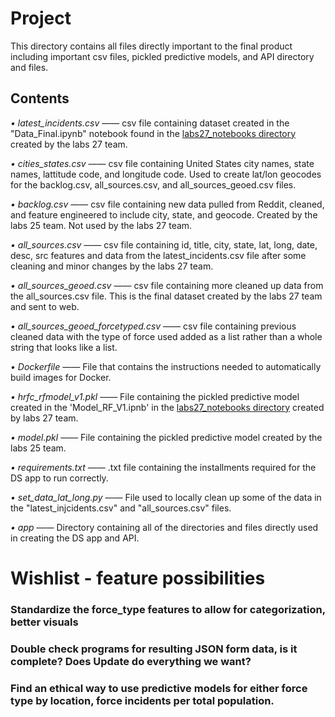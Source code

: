 # Project

This directory contains all files directly important to the final product including important csv files, pickled predictive models, and API directory and files.

## Contents

*• latest_incidents.csv* —— csv file containing dataset created in the "Data_Final.ipynb" notebook found in the [labs27_notebooks directory](https://github.com/Lambda-School-Labs/Labs27-C-HRF-DS/tree/main/labs27_notebooks) created by the labs 27 team.

*• cities_states.csv* —— csv file containing United States city names, state names, lattitude code, and longitude code. Used to create lat/lon geocodes for the backlog.csv, all_sources.csv, and all_sources_geoed.csv files.

*• backlog.csv* —— csv file containing new data pulled from Reddit, cleaned, and feature engineered to include city, state, and geocode. Created by the labs 25 team. Not used by the labs 27 team.

*• all_sources.csv* —— csv file containing id, title, city, state, lat, long, date, desc, src features and data from the latest_incidents.csv file after some cleaning and minor changes by the labs 27 team.

*• all_sources_geoed.csv* —— csv file containing more cleaned up data from the all_sources.csv file. This is the final dataset created by the labs 27 team and sent to web. 

*• all_sources_geoed_forcetyped.csv*  —— csv file containing previous cleaned data with the type of force used added as a list rather than a whole string that looks like a list.

*• Dockerfile* —— File that contains the instructions needed to automatically build images for Docker.

*• hrfc_rfmodel_v1.pkl* —— File containing the pickled predictive model created in the 'Model_RF_V1.ipnb' in the [labs27_notebooks directory](https://github.com/Lambda-School-Labs/Labs27-C-HRF-DS/tree/main/labs27_notebooks) created by labs 27 team.

*• model.pkl* —— File containing the pickled predictive model created by the labs 25 team.

*• requirements.txt* —— .txt file containing the installments required for the DS app to run correctly.

*• set_data_lat_long.py* —— File used to locally clean up some of the data in the "latest_injcidents.csv" and "all_sources.csv" files.

*• app* —— Directory containing all of the directories and files directly used in creating the DS app and API. 

# Wishlist - feature possibilities 

### Standardize the force_type features to allow for categorization, better visuals

### Double check programs for resulting JSON form data, is it complete? Does Update do everything we want?

### Find an ethical way to use predictive models for either force type by location, force incidents per total population.

